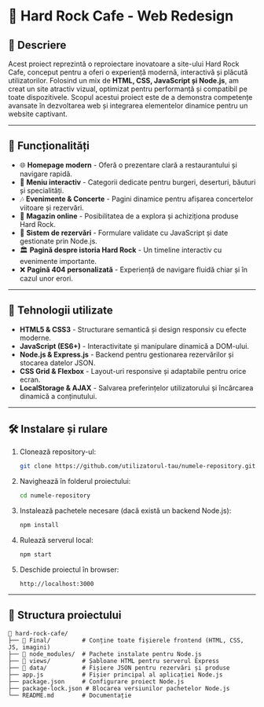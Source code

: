 # 🎸 Hard Rock Cafe - Web Redesign

## 📖 Descriere
Acest proiect reprezintă o reproiectare inovatoare a site-ului Hard Rock Cafe, conceput pentru a oferi o experiență modernă, interactivă și plăcută utilizatorilor. Folosind un mix de **HTML, CSS, JavaScript și Node.js**, am creat un site atractiv vizual, optimizat pentru performanță și compatibil pe toate dispozitivele. Scopul acestui proiect este de a demonstra competențe avansate în dezvoltarea web și integrarea elementelor dinamice pentru un website captivant.

---

## 🚀 Funcționalități

- 🌐 **Homepage modern** - Oferă o prezentare clară a restaurantului și navigare rapidă.
- 🍔 **Meniu interactiv** - Categorii dedicate pentru burgeri, deserturi, băuturi și specialități.
- 🎶 **Evenimente & Concerte** - Pagini dinamice pentru afișarea concertelor viitoare și rezervări.
- 🛒 **Magazin online** - Posibilitatea de a explora și achiziționa produse Hard Rock.
- 📅 **Sistem de rezervări** - Formulare validate cu JavaScript și date gestionate prin Node.js.
- 🏛 **Pagină despre istoria Hard Rock** - Un timeline interactiv cu evenimente importante.
- ❌ **Pagină 404 personalizată** - Experiență de navigare fluidă chiar și în cazul unor erori.

---

## 🔧 Tehnologii utilizate
- **HTML5 & CSS3** - Structurare semantică și design responsiv cu efecte moderne.
- **JavaScript (ES6+)** - Interactivitate și manipulare dinamică a DOM-ului.
- **Node.js & Express.js** - Backend pentru gestionarea rezervărilor și stocarea datelor JSON.
- **CSS Grid & Flexbox** - Layout-uri responsive și adaptabile pentru orice ecran.
- **LocalStorage & AJAX** - Salvarea preferințelor utilizatorului și încărcarea dinamică a conținutului.

---

## 🛠 Instalare și rulare

1. Clonează repository-ul:
   ```sh
   git clone https://github.com/utilizatorul-tau/numele-repository.git
   ```
2. Navighează în folderul proiectului:
   ```sh
   cd numele-repository
   ```
3. Instalează pachetele necesare (dacă există un backend Node.js):
   ```sh
   npm install
   ```
4. Rulează serverul local:
   ```sh
   npm start
   ```
5. Deschide proiectul în browser:
   ```
   http://localhost:3000
   ```

---

## 📂 Structura proiectului
```
📁 hard-rock-cafe/
├── 📂 Final/         # Conține toate fișierele frontend (HTML, CSS, JS, imagini)
├── 📂 node_modules/  # Pachete instalate pentru Node.js
├── 📂 views/         # Șabloane HTML pentru serverul Express
├── 📂 data/          # Fișiere JSON pentru rezervări și produse
├── app.js           # Fișier principal al aplicației Node.js
├── package.json     # Configurare proiect Node.js
├── package-lock.json # Blocarea versiunilor pachetelor Node.js
└── README.md        # Documentație
```







